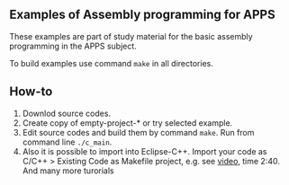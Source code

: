 ## Examples of Assembly programming for APPS

These examples are part of study material for the basic assembly programming in the APPS subject.

To build examples use command `make` in all directories. 

## How-to

1. Downlod source codes.
2. Create copy of empty-project-* or try selected example. 
3. Edit source codes and build them by command `make`. Run from command line `./c_main`.
4. Also it is possible to import into Eclipse-C++. Import your code as C/C++ > Existing Code as Makefile project, e.g. see
    [video](https://www.youtube.com/watch?v=E36QpJdEghg&t=2m40s), time 2:40. And many more turorials
